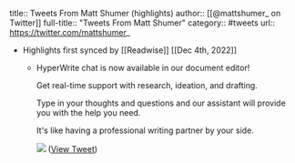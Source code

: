 title:: Tweets From Matt Shumer (highlights)
author:: [[@mattshumer_ on Twitter]]
full-title:: "Tweets From Matt Shumer"
category:: #tweets
url:: https://twitter.com/mattshumer_

- Highlights first synced by [[Readwise]] [[Dec 4th, 2022]]
	- HyperWrite chat is now available in our document editor!
	  
	  Get real-time support with research, ideation, and drafting.
	  
	  Type in your thoughts and questions and our assistant will provide you with the help you need.
	  
	  It's like having a professional writing partner by your side. 
	  
	  ![](https://pbs.twimg.com/media/FjFNwB6XoAAEFR3.jpg) ([View Tweet](https://twitter.com/mattshumer_/status/1599145415458189312))